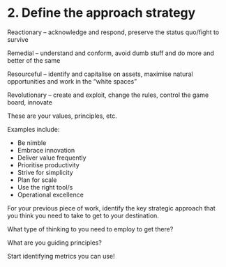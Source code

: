 # 2. Define the approach strategy

Reactionary – acknowledge and respond, preserve the status quo/fight to survive

Remedial – understand and conform, avoid dumb stuff and do more and better of the same

Resourceful – identify and capitalise on assets, maximise natural opportunities and work in the “white spaces”

Revolutionary – create and exploit, change the rules, control the game board, innovate

These are your values, principles, etc.

Examples include: 

* Be nimble
* Embrace innovation
* Deliver value frequently
* Prioritise productivity
* Strive for simplicity
* Plan for scale
* Use the right tool/s
* Operational excellence

For your previous piece of work, identify the key strategic approach that you think you need to take to get to your destination.

What type of thinking to you need to employ to get there?

What are you guiding principles?

Start identifying metrics you can use!

